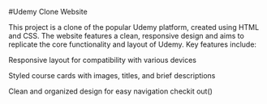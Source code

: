 
#Udemy Clone Website

This project is a clone of the popular Udemy platform, created using HTML and CSS. The website features a clean, responsive design and aims to replicate the core functionality and layout of Udemy. Key features include:

Responsive layout for compatibility with various devices

Styled course cards with images, titles, and brief descriptions

Clean and organized design for easy navigation
checkit out()

